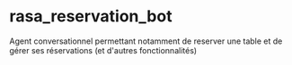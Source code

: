 # rasa_reservation_bot
Agent conversationnel permettant notamment de reserver une table et de gérer ses réservations (et d'autres fonctionnalités)
